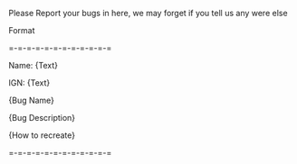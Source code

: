 Please Report your bugs in here, we may forget if you tell us any were else

Format

=-=-=-=-=-=-=-=-=-=-=-=

Name: {Text}

IGN: {Text}


{Bug Name}

{Bug Description}

{How to recreate}

=-=-=-=-=-=-=-=-=-=-=-=
